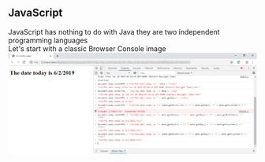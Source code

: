 ## JavaScript
JavaScript has nothing to do with Java they are two independent programming languages<br/>
Let's start with a classic Browser Console image <br/>
<img src="images/javascript-and-browser-console.png" alt="" width="900px">
